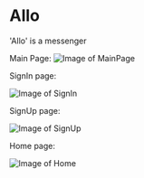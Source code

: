 # Allo
'Allo' is a messenger


Main Page:
![Image of MainPage](http://s6.picofile.com/file/8388730434/MainPage.png)



SignIn page:

![Image of SignIn](http://s6.picofile.com/file/8388730450/Login.png)


SignUp page:

![Image of SignUp](http://s7.picofile.com/file/8388730476/Register.png)


Home page:

![Image of Home](http://s6.picofile.com/file/8388730484/Home.png)
